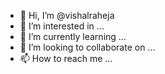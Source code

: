 - 👋 Hi, I’m @vishalraheja
- 👀 I’m interested in ...
- 🌱 I’m currently learning ...
- 💞️ I’m looking to collaborate on ...
- 📫 How to reach me ...

<!---
vishalraheja/vishalraheja is a ✨ special ✨ repository because its `README.md` (this file) appears on your GitHub profile.
You can click the Preview link to take a look at your changes.
--->
